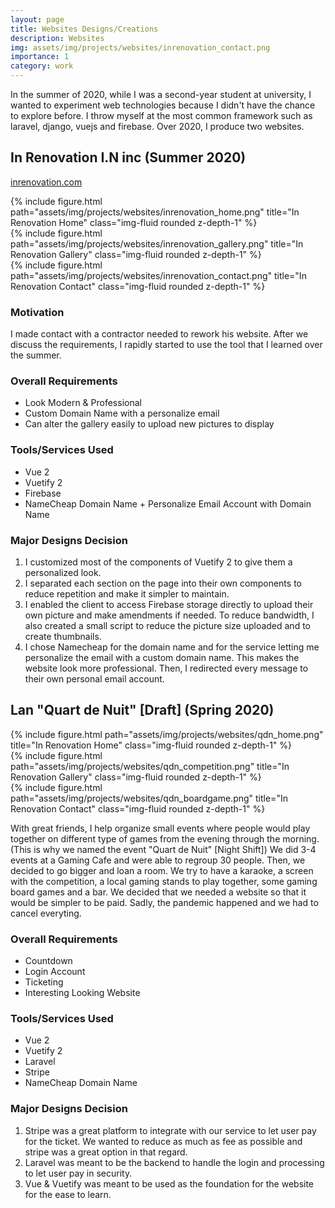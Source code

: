 ```yaml
---
layout: page
title: Websites Designs/Creations
description: Websites
img: assets/img/projects/websites/inrenovation_contact.png
importance: 1
category: work
---
```


In the summer of 2020, while I was a second-year student at university, I wanted to experiment web technologies because I didn't have the chance to explore before. I throw myself at the most common framework such as laravel, django, vuejs and firebase. Over 2020, I produce two websites.

## In Renovation I.N inc (Summer 2020)

[inrenovation.com](https://inrenovation.com/)

<div class="row">
    <div class="col-sm mt-3 mt-md-0">
        {% include figure.html path="assets/img/projects/websites/inrenovation_home.png" title="In Renovation Home" class="img-fluid rounded z-depth-1" %}
    </div>
    <div class="col-sm mt-3 mt-md-0">
        {% include figure.html path="assets/img/projects/websites/inrenovation_gallery.png" title="In Renovation Gallery" class="img-fluid rounded z-depth-1" %}
    </div>
    <div class="col-sm mt-3 mt-md-0">
        {% include figure.html path="assets/img/projects/websites/inrenovation_contact.png" title="In Renovation Contact" class="img-fluid rounded z-depth-1" %}
    </div>
</div>

### Motivation

I made contact with a contractor needed to rework his website. After we discuss the requirements, I rapidly started to use the tool that I learned over the summer.

### Overall Requirements
* Look Modern & Professional
* Custom Domain Name with a personalize email 
* Can alter the gallery easily to upload new pictures to display

### Tools/Services Used
* Vue 2
* Vuetify 2
* Firebase
* NameCheap Domain Name + Personalize Email Account with Domain Name

### Major Designs Decision

1. I customized most of the components of Vuetify 2 to give them a personalized look.
2. I separated each section on the page into their own components to reduce repetition and make it simpler to maintain.
3. I enabled the client to access Firebase storage directly to upload their own picture and make amendments if needed. To reduce bandwidth, I also created a small script to reduce the picture size uploaded and to create thumbnails.
4. I chose Namecheap for the domain name and for the service letting me personalize the email with a custom domain name. This makes the website look more professional. Then, I redirected every message to their own personal email account.

## Lan "Quart de Nuit" [Draft] (Spring 2020)

<div class="row">
    <div class="col-sm mt-3 mt-md-0">
        {% include figure.html path="assets/img/projects/websites/qdn_home.png" title="In Renovation Home" class="img-fluid rounded z-depth-1" %}
    </div>
    <div class="col-sm mt-3 mt-md-0">
        {% include figure.html path="assets/img/projects/websites/qdn_competition.png" title="In Renovation Gallery" class="img-fluid rounded z-depth-1" %}
    </div>
    <div class="col-sm mt-3 mt-md-0">
        {% include figure.html path="assets/img/projects/websites/qdn_boardgame.png" title="In Renovation Contact" class="img-fluid rounded z-depth-1" %}
    </div>
</div>

With great friends, I help organize small events where people would play together on different type of games from the evening through the morning. (This is why we named the event "Quart de Nuit" [Night Shift]) We did 3-4 events at a Gaming Cafe and were able to regroup 30 people. Then, we decided to go bigger and loan a room. We try to have a karaoke, a screen with the competition, a local gaming stands to play together, some gaming board games and a bar. We decided that we needed a website so that it would be simpler to be paid. Sadly, the pandemic happened and we had to cancel everyting.

### Overall Requirements
* Countdown
* Login Account
* Ticketing
* Interesting Looking Website

### Tools/Services Used
* Vue 2
* Vuetify 2
* Laravel
* Stripe
* NameCheap Domain Name

### Major Designs Decision

1. Stripe was a great platform to integrate with our service to let user pay for the ticket. We wanted to reduce as much as fee as possible and stripe was a great option in that regard.
2. Laravel was meant to be the backend to handle the login and processing to let user pay in security.
3. Vue & Vuetify was meant to be used as the foundation for the website for the ease to learn.